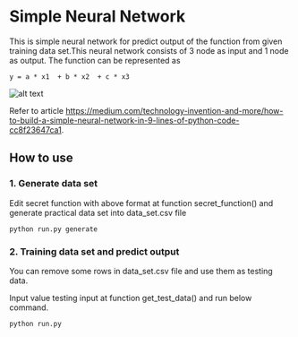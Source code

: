 # Simple Neural Network

This is simple neural network for predict output of the function from given training data set.This neural network consists of 3 node as input and 1 node as output. The function can be represented as


```
y = a * x1  + b * x2  + c * x3
```

![alt text](https://cdn-images-1.medium.com/max/400/1*HDWhvFz5t0KAjIAIzjKR1w.png)

Refer to article https://medium.com/technology-invention-and-more/how-to-build-a-simple-neural-network-in-9-lines-of-python-code-cc8f23647ca1.

## How to use
### 1. Generate data set
Edit secret function with above format at function secret_function() and generate practical data set into data_set.csv file

```
python run.py generate
```
### 2. Training data set and predict output
You can remove some rows in data_set.csv file and use them as testing data.

Input value testing input at function get_test_data() and run below command.

```
python run.py
```
